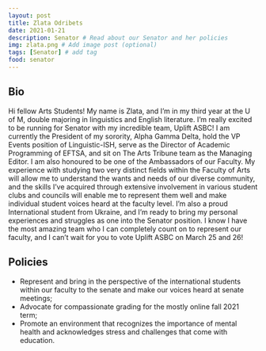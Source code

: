 ```yaml
---
layout: post
title: Zlata Odribets
date: 2021-01-21
description: Senator # Read about our Senator and her policies
img: zlata.png # Add image post (optional)
tags: [Senator] # add tag
food: senator
---
```

## Bio

Hi fellow Arts Students! My name is Zlata, and I’m in my third year at the U of M, double majoring in linguistics and English literature. I’m really excited to be running for Senator with my incredible team, Uplift ASBC! I am currently the President of my sorority, Alpha Gamma Delta, hold the VP Events position of Linguistic-ISH, serve as the Director of Academic Programming of EFTSA, and sit on The Arts Tribune team as the Managing Editor. I am also honoured to be one of the Ambassadors of our Faculty. My experience with studying two very distinct fields within the Faculty of Arts will allow me to understand the wants and needs of our diverse community, and the skills I’ve acquired through extensive involvement in various student clubs and councils will enable me to represent them well and make individual student voices heard at the faculty level. I’m also a proud International student from Ukraine, and I’m ready to bring my personal experiences and struggles as one into the Senator position. I know I have the most amazing team who I can completely count on to represent our faculty, and I can’t wait for you to vote Uplift ASBC on March 25 and 26!

## Policies

- Represent and bring in the perspective of the international students  within our faculty to the senate and make our voices heard at senate meetings;
- Advocate for compassionate grading for the mostly online fall 2021 term;
- Promote an environment that recognizes the importance of mental health and acknowledges stress and challenges that come with education.







